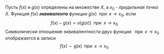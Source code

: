 Пусть $f(x)$ и $g(x)$ определены на множестве $X$, а $x_{0}$ - _предельная точка_ $X$.
Функция $f(x)$ ___эквивалента___ функции $g(x) \;\;\text{при} \;\; x\to x_{0}$, если $$
f(x)-g(x) = o(g(x)) \;\;\text{при} \;\; x\to x_{0}
$$
Символически отношение эквивалентности двух функции $\;\;\text{при} \;\; x\to x_{0}$ отображается в записи $$
f(x) \sim g(x) \;\;\text{при} \;\; x\to x_{0}
$$

